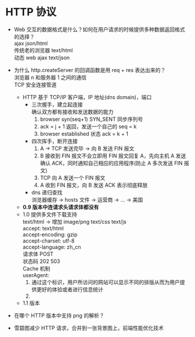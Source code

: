 # HTTP 协议  
- Web 交互的数据格式是什么？如何在用户请求的时候提供多种数据返回格式的选择？  
  ajax json/html  
  传统老的浏览器 text/html  
  动态 web ajax text/json  
  
- 为什么 http.createServer 的回调函数是用 req + res 表达出来的？  
  浏览器 n 和服务器 1 之间的通信  
  TCP 安全连接管道  
  - HTTP 基于 TCP/IP 客户端，IP 地址(dns domain)，端口  
    - 三次握手，建立起连接  
      确认双方都有接收和发送数据的能力  
      1. browser syn(seq+1) SYN_SENT 同步序列号  
      2. ack = j + 1 返回，发送一个自己的 seq = k  
      3. browser established 状态 ack = k + 1
    - 四次挥手，断开连接  
      1. A -> TCP 发送完毕 -> 向 B 发送 FIN 报文  
      2. B 接收到 FIN 报文不会立即用 FIN 报文回复 A，先向主机 A 发送确认 ACK，同时通知自己相应的应用程序(防止 A 多次发送 FIN 报文)  
      3. TCP 向 A 发送一个 FIN 报文  
      4. A 收到 FIN 报文，向 B 发送 ACK 表示彻底释放  
    - dns 递归查找  
      浏览器缓存 -> hosts 文件 -> 运营商 -> ... -> 美国  
  - **0.9 版本中连请求头请求体都没有**  
  - 1.0 提供多文件下载支持  
    text/html -> 增加 image/png text/css text/js  
    accept: text/html  
    accept-encoding: gzip  
    accept-charset: utf-8  
    accept-language: zh_cn  
    请求体 POST  
    状态码 202 503  
    Cache 机制  
    userAgent:  
    1. 通过这个标识，用户所访问的网站可以显示不同的排版从而为用户提供更好的体验或者进行信息统计  
    2. 
  - 1.1 版本

- 在哪个 HTTP 版本中支持 png 的解析？  
- 雪碧图减少 HTTP 请求，合并到一张背景图上，前端性能优化技术  